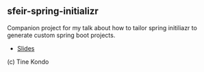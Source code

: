 
## sfeir-spring-initializr

Companion project for my talk about how to tailor spring initiliazr to generate custom spring boot projects.

* [Slides](https://docs.google.com/presentation/d/1NLSd06xBRqMy4eYNAQXUaqzkeejy8gwZNvJrYgU5Nig)  

(c) Tine Kondo